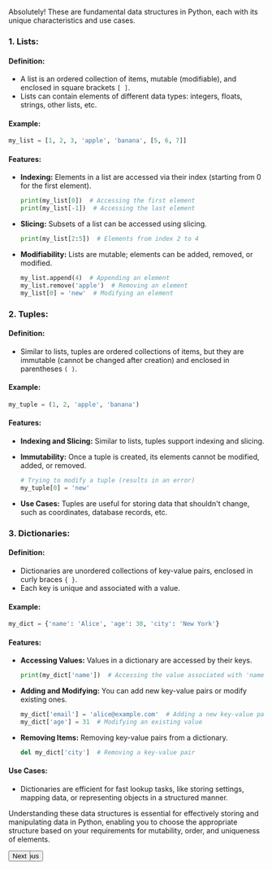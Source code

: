 Absolutely! These are fundamental data structures in Python, each with its unique characteristics and use cases.

### 1. Lists:

#### Definition:
- A list is an ordered collection of items, mutable (modifiable), and enclosed in square brackets `[ ]`.
- Lists can contain elements of different data types: integers, floats, strings, other lists, etc.
  
#### Example:
```python
my_list = [1, 2, 3, 'apple', 'banana', [5, 6, 7]]
```

#### Features:
- **Indexing:** Elements in a list are accessed via their index (starting from 0 for the first element).
  
  ```python
  print(my_list[0])  # Accessing the first element
  print(my_list[-1])  # Accessing the last element
  ```
  
- **Slicing:** Subsets of a list can be accessed using slicing.
  
  ```python
  print(my_list[2:5])  # Elements from index 2 to 4
  ```
  
- **Modifiability:** Lists are mutable; elements can be added, removed, or modified.
  
  ```python
  my_list.append(4)  # Appending an element
  my_list.remove('apple')  # Removing an element
  my_list[0] = 'new'  # Modifying an element
  ```

### 2. Tuples:

#### Definition:
- Similar to lists, tuples are ordered collections of items, but they are immutable (cannot be changed after creation) and enclosed in parentheses `( )`.
  
#### Example:
```python
my_tuple = (1, 2, 'apple', 'banana')
```

#### Features:
- **Indexing and Slicing:** Similar to lists, tuples support indexing and slicing.
  
- **Immutability:** Once a tuple is created, its elements cannot be modified, added, or removed.
  
  ```python
  # Trying to modify a tuple (results in an error)
  my_tuple[0] = 'new'
  ```

- **Use Cases:** Tuples are useful for storing data that shouldn't change, such as coordinates, database records, etc.

### 3. Dictionaries:

#### Definition:
- Dictionaries are unordered collections of key-value pairs, enclosed in curly braces `{ }`.
- Each key is unique and associated with a value.

#### Example:
```python
my_dict = {'name': 'Alice', 'age': 30, 'city': 'New York'}
```

#### Features:
- **Accessing Values:** Values in a dictionary are accessed by their keys.
  
  ```python
  print(my_dict['name'])  # Accessing the value associated with 'name'
  ```
  
- **Adding and Modifying:** You can add new key-value pairs or modify existing ones.
  
  ```python
  my_dict['email'] = 'alice@example.com'  # Adding a new key-value pair
  my_dict['age'] = 31  # Modifying an existing value
  ```
  
- **Removing Items:** Removing key-value pairs from a dictionary.
  
  ```python
  del my_dict['city']  # Removing a key-value pair
  ```

#### Use Cases:
- Dictionaries are efficient for fast lookup tasks, like storing settings, mapping data, or representing objects in a structured manner.

Understanding these data structures is essential for effectively storing and manipulating data in Python, enabling you to choose the appropriate structure based on your requirements for mutability, order, and uniqueness of elements.

<div align="left" style="position: absolute;"><a href="functions.md"><button>Previous</button></a></div>
<div align="right" style="position: absolute;"><a href="tuples_lists.md"><button>Next</button></a></div>
